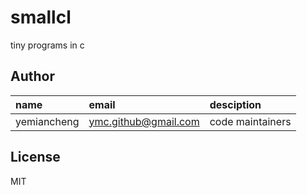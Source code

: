 # smallcl

tiny programs in c

## Author

name|email|desciption
:--|:--|:--
yemiancheng|<ymc.github@gmail.com>|code maintainers|

## License
MIT
